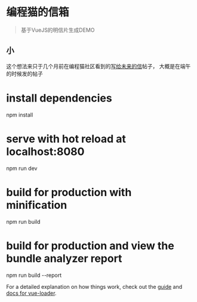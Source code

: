 # 编程猫的信箱

> 基于VueJS的明信片生成DEMO

## 小
这个想法来只于几个月前在编程猫社区看到的[写给未来的信](https://shequ.codemao.cn/community/177092)帖子，
大概是在端午的时候发的帖子

# install dependencies
npm install

# serve with hot reload at localhost:8080
npm run dev

# build for production with minification
npm run build

# build for production and view the bundle analyzer report
npm run build --report


For a detailed explanation on how things work, check out the [guide](http://vuejs-templates.github.io/webpack/) and [docs for vue-loader](http://vuejs.github.io/vue-loader).
